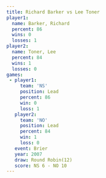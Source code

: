 ```yaml
---
title: Richard Barker vs Lee Toner
player1:               
  name: Barker, Richard
  percent: 86          
  wins: 0              
  losses: 1            
player2:               
  name: Toner, Lee     
  percent: 84          
  wins: 1              
  losses: 0            
games:
 - player1:        
     team: 'NS'    
     position: Lead
     percent: 86   
     win: 0        
     loss: 1       
   player2:        
     team: 'NO'    
     position: Lead
     percent: 84   
     win: 1        
     loss: 0       
   event: Brier         
   year: 2007           
   draw: Round Robin(12)
   score: NS 6 - NO 10  
---
```


